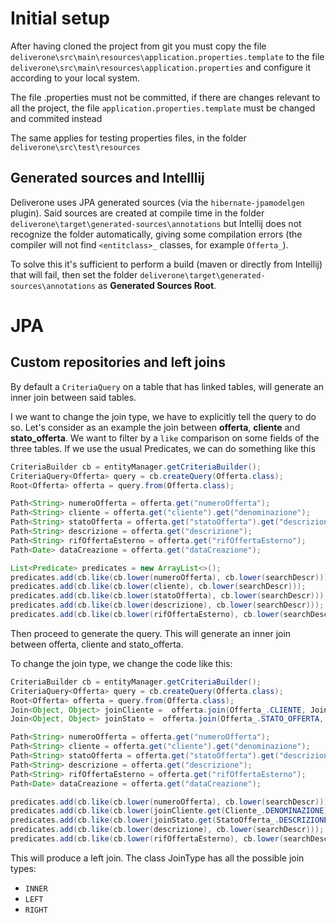 # Initial setup

After having cloned the project from git you must copy the file `deliverone\src\main\resources\application.properties.template` to the file `deliverone\src\main\resources\application.properties` and configure it according to your local system.

The file .properties must not be committed, if there are changes relevant to all the project, the file `application.properties.template` must be changed and commited instead

The same applies for testing properties files, in the folder `deliverone\src\test\resources`

## Generated sources and Intelllij

Deliverone uses JPA generated sources (via the `hibernate-jpamodelgen` plugin). Said sources are created at compile time in the folder `deliverone\target\generated-sources\annotations` but Intellij does not recognize the folder automatically, giving some compilation errors (the compiler will not find `<entitclass>_` classes, for example `Offerta_`).

To solve this it's sufficient to perform a build (maven or directly from Intellij) that will fail, then set the folder `deliverone\target\generated-sources\annotations` as **Generated Sources Root**.

# JPA

## Custom repositories and left joins

By default a `CriteriaQuery` on a table that has linked tables, will generate an inner join between said tables.

I we want to change the join type, we have to explicitly tell the query to do so.
Let's consider as an example the join between **offerta**, **cliente** and **stato_offerta**. We want to filter by a `like` comparison on some fields of the three tables.
If we use the usual Predicates, we can do something like this

```java
CriteriaBuilder cb = entityManager.getCriteriaBuilder();
CriteriaQuery<Offerta> query = cb.createQuery(Offerta.class);
Root<Offerta> offerta = query.from(Offerta.class);

Path<String> numeroOfferta = offerta.get("numeroOfferta");
Path<String> cliente = offerta.get("cliente").get("denominazione");
Path<String> statoOfferta = offerta.get("statoOfferta").get("descrizione");
Path<String> descrizione = offerta.get("descrizione");
Path<String> rifOffertaEsterno = offerta.get("rifOffertaEsterno");
Path<Date> dataCreazione = offerta.get("dataCreazione");

List<Predicate> predicates = new ArrayList<>();
predicates.add(cb.like(cb.lower(numeroOfferta), cb.lower(searchDescr)));
predicates.add(cb.like(cb.lower(cliente), cb.lower(searchDescr)));
predicates.add(cb.like(cb.lower(statoOfferta), cb.lower(searchDescr)));
predicates.add(cb.like(cb.lower(descrizione), cb.lower(searchDescr)));
predicates.add(cb.like(cb.lower(rifOffertaEsterno), cb.lower(searchDescr)));
```

Then proceed to generate the query. This will generate an inner join between offerta, cliente and stato_offerta.

To change the join type, we change the code like this:

```java
CriteriaBuilder cb = entityManager.getCriteriaBuilder();
CriteriaQuery<Offerta> query = cb.createQuery(Offerta.class);
Root<Offerta> offerta = query.from(Offerta.class);
Join<Object, Object> joinCliente =  offerta.join(Offerta_.CLIENTE, JoinType.LEFT);
Join<Object, Object> joinStato =  offerta.join(Offerta_.STATO_OFFERTA, JoinType.LEFT);

Path<String> numeroOfferta = offerta.get("numeroOfferta");
Path<String> cliente = offerta.get("cliente").get("denominazione");
Path<String> statoOfferta = offerta.get("statoOfferta").get("descrizione");
Path<String> descrizione = offerta.get("descrizione");
Path<String> rifOffertaEsterno = offerta.get("rifOffertaEsterno");
Path<Date> dataCreazione = offerta.get("dataCreazione");

predicates.add(cb.like(cb.lower(numeroOfferta), cb.lower(searchDescr)));
predicates.add(cb.like(cb.lower(joinCliente.get(Cliente_.DENOMINAZIONE)), cb.lower(searchDescr)));
predicates.add(cb.like(cb.lower(joinStato.get(StatoOfferta_.DESCRIZIONE)), cb.lower(searchDescr)));
predicates.add(cb.like(cb.lower(descrizione), cb.lower(searchDescr)));
predicates.add(cb.like(cb.lower(rifOffertaEsterno), cb.lower(searchDescr)));
```

This will produce a left join. The class JoinType has all the possible join types:
- `INNER`
- `LEFT`
- `RIGHT`
